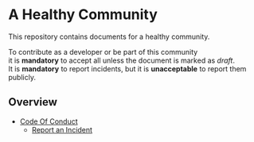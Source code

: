 # A Healthy Community

This repository contains documents for a healthy community.

To contribute as a developer or be part of this community \
it is **mandatory** to accept all unless the document is marked as _draft_. \
It is **mandatory** to report incidents, but it is **unacceptable** to report them publicly.

## Overview

* [Code Of Conduct](CODE-OF-CONDUCT.md)
  * [Report an Incident](https://github.com/sa-tasche)
